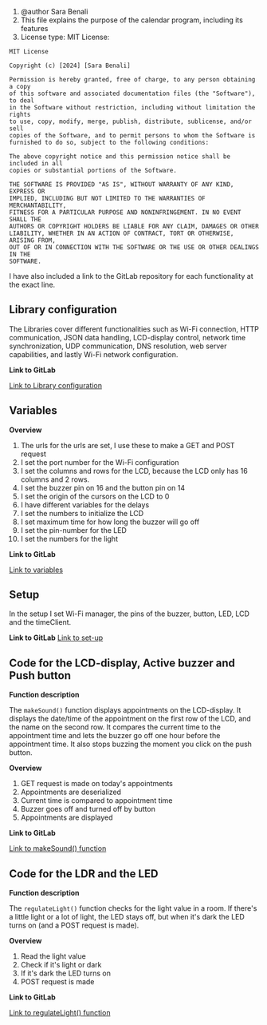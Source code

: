 1. @author Sara Benali
2. This file explains the purpose of the calendar program, including its features
3. License type: MIT License:
```
MIT License

Copyright (c) [2024] [Sara Benali]

Permission is hereby granted, free of charge, to any person obtaining a copy
of this software and associated documentation files (the "Software"), to deal
in the Software without restriction, including without limitation the rights
to use, copy, modify, merge, publish, distribute, sublicense, and/or sell
copies of the Software, and to permit persons to whom the Software is
furnished to do so, subject to the following conditions:

The above copyright notice and this permission notice shall be included in all
copies or substantial portions of the Software.

THE SOFTWARE IS PROVIDED "AS IS", WITHOUT WARRANTY OF ANY KIND, EXPRESS OR
IMPLIED, INCLUDING BUT NOT LIMITED TO THE WARRANTIES OF MERCHANTABILITY,
FITNESS FOR A PARTICULAR PURPOSE AND NONINFRINGEMENT. IN NO EVENT SHALL THE
AUTHORS OR COPYRIGHT HOLDERS BE LIABLE FOR ANY CLAIM, DAMAGES OR OTHER
LIABILITY, WHETHER IN AN ACTION OF CONTRACT, TORT OR OTHERWISE, ARISING FROM,
OUT OF OR IN CONNECTION WITH THE SOFTWARE OR THE USE OR OTHER DEALINGS IN THE
SOFTWARE.
```

I have also included a link to the GitLab repository for each functionality at the exact line.

## Library configuration

The Libraries cover different functionalities such as Wi-Fi connection, HTTP communication, JSON data handling, LCD-display
control, network time synchronization, UDP communication, DNS resolution, web server capabilities, and lastly Wi-Fi network
configuration.

**Link to GitLab**

[Link to Library configuration](https://gitlab.fdmci.hva.nl/IoT/2023-2024-semester-2/individual-project/tiitiizuuxuu49/-/blame/main/embedded/main-code/final_version_sensors.ino?ref_type=heads#L1)

## Variables

**Overview**

1. The urls for the urls are set, I use these to make a GET and POST request
2. I set the port number for the Wi-Fi configuration
3. I set the columns and rows for the LCD, because the LCD only has 16 columns and 2 rows.
4. I set the buzzer pin on 16 and the button pin on 14
5. I set the origin of the cursors on the LCD to 0
6. I have different variables for the delays
7. I set the numbers to initialize the LCD
8. I set maximum time for how long the buzzer will go off
9. I set the pin-number for the LED
10. I set the numbers for the light

**Link to GitLab**

[Link to variables](https://gitlab.fdmci.hva.nl/IoT/2023-2024-semester-2/individual-project/tiitiizuuxuu49/-/blob/main/embedded/main-code/final_version_sensors.ino?ref_type=heads#L12)

## Setup

In the setup I set Wi-Fi manager, the pins of the buzzer, button, LED, LCD and the timeClient. 

**Link to GitLab**
[Link to set-up](https://gitlab.fdmci.hva.nl/IoT/2023-2024-semester-2/individual-project/tiitiizuuxuu49/-/blob/main/embedded/main-code/final_version_sensors.ino?ref_type=heads#L62)

## Code for the LCD-display, Active buzzer and Push button

**Function description**

The `makeSound()` function displays appointments on the LCD-display. It displays the date/time of the appointment on the 
first row of the LCD, and the name on the second row. It compares the current time to the appointment time and lets the 
buzzer go off one hour before the appointment time. It also stops buzzing the moment you click on the push button. 

**Overview**

1. GET request is made on today's appointments
2. Appointments are deserialized
3. Current time is compared to appointment time
4. Buzzer goes off and turned off by button
5. Appointments are displayed

**Link to GitLab**

[Link to makeSound() function](https://gitlab.fdmci.hva.nl/IoT/2023-2024-semester-2/individual-project/tiitiizuuxuu49/-/blob/main/embedded/main-code/final_version_sensors.ino?ref_type=heads#L103)

## Code for the LDR and the LED

**Function description**

The `regulateLight()` function checks for the light value in a room. If there's a little light or a lot of light, the LED
stays off, but when it's dark the LED turns on (and a POST request is made).

**Overview**

1. Read the light value
2. Check if it's light or dark
3. If it's dark the LED turns on
4. POST request is made

**Link to GitLab**

[Link to regulateLight() function](https://gitlab.fdmci.hva.nl/IoT/2023-2024-semester-2/individual-project/tiitiizuuxuu49/-/blob/main/embedded/main-code/final_version_sensors.ino?ref_type=heads#L187)
